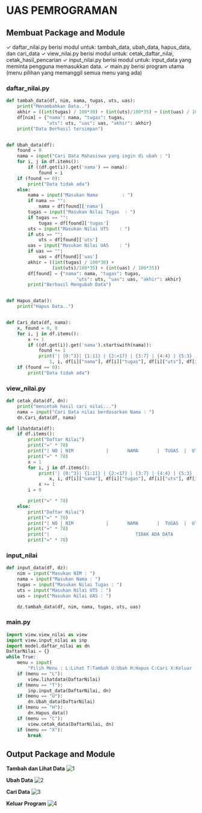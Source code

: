 # UAS PEMROGRAMAN
## Membuat Package and Module
>>>
✓ daftar_nilai.py berisi modul untuk: tambah_data, ubah_data, hapus_data, dan cari_data
✓ view_nilai.py berisi modul untuk: cetak_daftar_nilai, cetak_hasil_pencarian
✓ input_nilai.py berisi modul untuk: input_data yang meminta pengguna memasukkan data.
✓ main.py berisi program utama (menu pilihan yang memanggil semua menu yang ada)

### daftar_nilai.py
```python
def tambah_data(df, nim, nama, tugas, uts, uas):
    print("Menambahkan Data..")
    akhir = ((int(tugas) / 100*30) + (int(uts)/100*35) + (int(uas) / 100*35))
    df[nim] = {"nama": nama, "tugas": tugas,
               "uts": uts, "uas": uas, "akhir": akhir}
    print("Data Berhasil tersimpan")


def Ubah_data(df):
    found = 0
    nama = input("Cari Data Mahasiswa yang ingin di ubah : ")
    for i, j in df.items():
        if ((df.get(i)).get('nama') == nama):
            found = i
    if (found == 0):
        print("Data tidak ada")
    else:
        nama = input("Masukan Nama         : ")
        if nama == "":
            nama = df[found]['nama']
        tugas = input("Masukan Nilai Tugas  : ")
        if tugas == "":
            tugas = df[found]['tugas']
        uts = input("Masukan Nilai UTS    : ")
        if uts == "":
            uts = df[found]['uts']
        uas = input("Masukan Nilai UAS    : ")
        if uas == "":
            uas = df[found]['uas']
        akhir = ((int(tugas) / 100*30) +
                 (int(uts)/100*35) + (int(uas) / 100*35))
        df[found] = {"nama": nama, "tugas": tugas,
                          "uts": uts, "uas": uas, "akhir": akhir}
        print("Berhasil Mengubah Data")


def Hapus_data():
    print("Hapus Data..")


def Cari_data(df, nama):
    x, found = 0, 0
    for i, j in df.items():
        x += 1
        if ((df.get(i)).get('nama').startswith(nama)):
            found += 1
            print('| {0:^3}| {1:11} | {2:<17} | {3:7} | {4:4} | {5:3} | {6:6.2f} |'.format(
                1, i, df[i]["nama"], df[i]["tugas"], df[i]["uts"], df[i]["uas"], df[i]["akhir"]))
    if (found == 0):
        print("Data tidak ada")
```

### view_nilai.py
```python
def cetak_data(df, dn):
    print("mencetak hasil cari nilai...")
    nama = input("Cari Data nilai berdasarkan Nama : ")
    dn.Cari_data(df, nama)

def lihatdata(df):
    if df.items():
        print("Daftar Nilai")
        print("=" * 78)
        print("| NO | NIM            |       NAMA       |  TUGAS  |  UTS  |  UAS  |  Akhir  |")
        print("=" * 78)
        x = 1
        for i, j in df.items():
            print('| {0:^3}| {1:11} | {2:<17} | {3:7} | {4:4} | {5:3} | {6:7.2f} |'.format(
                x, i, df[i]["nama"], df[i]["tugas"], df[i]["uts"], df[i]["uas"], df[i]["akhir"]))
            x += 1
        i = 0

        print("=" * 78)
    else:
        print("Daftar Nilai")
        print("=" * 78)
        print("| NO | NIM            |       NAMA       |  TUGAS  |  UTS  |  UAS  |  Akhir  |")
        print("=" * 78)
        print("|                                TIDAK ADA DATA                              |")
        print("=" * 78)
```

### input_nilai
```python
def input_data(df, dz):
    nim = input("Masukan NIM : ")
    nama = input("Masukan Nama : ")
    tugas = input("Masukan Nilai Tugas : ")
    uts = input("Masukan Nilai UTS : ")
    uas = input("Masukan Nilai UAS : ")

    dz.tambah_data(df, nim, nama, tugas, uts, uas)
```

### main.py
```python
import view.view_nilai as view
import view.input_nilai as inp
import model.daftar_nilai as dn
DaftarNilai = {}
while True:
    menu = input(
        "Pilih Menu : L:Lihat T:Tambah U:Ubah H:Hapus C:Cari X:Keluar : ").capitalize()
    if (menu == "L"):
        view.lihatdata(DaftarNilai)
    if (menu == "T"):
        inp.input_data(DaftarNilai, dn)
    if (menu == "U"):
        dn.Ubah_data(DaftarNilai)
    if (menu == "H"):
        dn.Hapus_data()
    if (menu == "C"):
        view.cetak_data(DaftarNilai, dn)
    if (menu == "X"):
        break
```


## Output Package and Module

**Tambah dan Lihat Data**
![1](https://user-images.githubusercontent.com/116176746/212461846-48a5d619-98bd-4c13-ab6d-bf1c968e95df.png)

**Ubah Data**
![2](https://user-images.githubusercontent.com/116176746/212461894-955161e5-d0d8-4a08-8bfa-10307e437de0.png)

**Cari Data**
![3](https://user-images.githubusercontent.com/116176746/212461907-1012d65d-aef8-417b-ac54-0e17f2173a57.png)

**Keluar Program**
![4](https://user-images.githubusercontent.com/116176746/212461926-6c7308fc-c56e-4184-8bf1-ceb4d2d3fbaf.png)    
